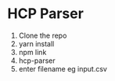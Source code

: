 # HCP Parser

1. Clone the repo
2. yarn install
3. npm link
4. hcp-parser
5. enter filename eg input.csv